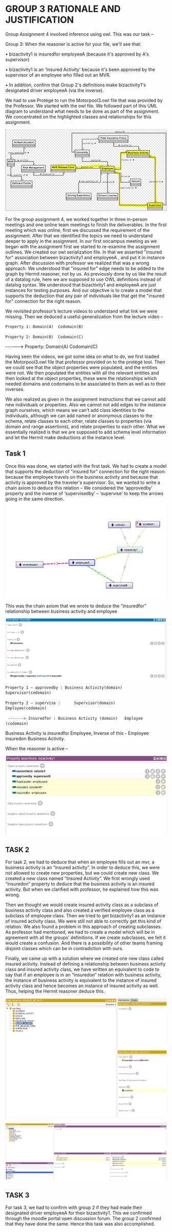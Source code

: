 # GROUP 3 RATIONALE AND JUSTIFICATION
Group Assignment 4 involved inference using owl. This was our task – 

Group 3: When the reasoner is active for your file, we'll see that:

•	bizactivity1 is insuredfor employeeA (because it's approved by A's supervisor)

•	bizactivity1 is an 'Insured Activity' because it's been approved by the supervisor of an employee who filled out an MVR.

•	In addition, confirm that Group 2's definitions make bizactivity1's designated driver employeeA (via the inverse).

We had to use Protégé to run the Motorpool3.owl file that was provided by the Professor. We started with the owl file. We followed part of this UML diagram to understand what needs to be done as part of the assignment. We concentrated on the highlighted classes and relationships for this assignment.

![rule 2](https://github.com/IS561/MotorPool/blob/master/Group%203%20Assignment%204/images/pic1.png)

For the group assignment 4, we worked together in three in-person meetings and one online team meetings to finish the deliverables.
In the first meeting which was online, first we discussed the requirement of the assignment. After that we identified the topics we need to understand deeper to apply in the assignment. In our first oncampus meeting as we began with the assignment first we started to re-examine the assignment outlines. We created our owl serialization file. In that we asserted "insured for" association between bizactivity1 and employeeA , and put it in instance graph. After discussion with professor we realized that was a wrong approach. 
We understood that "insured for" edge needs to be added to the graph by Hermit reasoner, not by us. As previously done by us like the result of a datalog rule, here we are supposed to use OWL definitions instead of datalog syntax. We understood that bizactivity1 and employeeA are just instances for testing purposes. And our objective is to create a model that supports the deduction that any pair of individuals like that get the "insured for" connection for the right reason. 

We revisited professor’s lecture videos to understand what link we were missing. Then we deduced a useful generalization from the lecture video – 

	Property 1: Domain(A)  Codomain(B)
	
	Property 2: Domain(B)  Codomain(C)
	
   ------> Property: Domain(A)  Codomain(C)
   
Having seen the videos, we got some idea on what to do, we first loaded the Motorpool3.owl file that professor provided on to the protégé tool. Then we could see that the object properties were populated, and the entities were not. We then populated the entities with all the relevant entities and then looked at the object properties, these were the relationships which needed domains and codomains to be associated to them as well as to their inverses. 

We also realized as given in the assignment instructions that we cannot add new individuals or properties. Also we cannot not add edges to the instance graph ourselves, which means we can't add class identities to the individuals, although we can add named or anonymous classes to the schema, relate classes to each other, relate classes to properties (via domain and range assertions), and relate properties to each other. What we essentially realized is that we are supposed to add schema level information and let the Hermit make deductions at the instance level.

## Task 1 

Once this was done, we started with the first task. We had to create a model that supports the deduction of "insured for" connection for the right reason: because the employee travels on the business activity and because that activity is approved by the traveler's supervisor. So, we wanted to write a chain axiom to deduce this relation – We considered the ‘approvedby’ property and the inverse of ‘supervisedby’ – ‘supervise’ to keep the arrows going in the same direction.

![rule 2](https://github.com/IS561/MotorPool/blob/master/Group%203%20Assignment%204/images/pic2.png)

This was the chain axiom that we wrote to deduce the “insuredfor” relationship between business activity and employee

![rule 2](https://github.com/IS561/MotorPool/blob/master/Group%203%20Assignment%204/images/pic3.png)

	Property 1 – approvedby : Business Activity(domain) 		Supervisor(codomain)
	
	Property 2 – supervise :      Supervisor(domain)			Employee(codomain)
	
     -------> Insuredfor : Business Activity (domain) 	Employee (codomain)
     
Business Activity is insuredfor Employee, Inverse of this  - Employee insuredon Business Activity.

When the reasoner is active – 

![rule 2](https://github.com/IS561/MotorPool/blob/master/Group%203%20Assignment%204/images/pic4.png)

## TASK 2

For task 2, we had to deduce that when an employee fills out an mvr, a business activity is an “insured activity”. In order to deduce this, we were not allowed to create new properties, but we could create new class. We created a new class named “Insured Activity”. We first wrongly used “insuredon” property to deduce that the business activity is an insured activity. But when we clarified with professor, he explained how this was wrong. 

Then we thought we would create insured activity class as a subclass of business activity class and also created a verified employee class as a subclass of employee class. Then we tried to get bizactivity1 as an instance of insured activity class. We were still not able to correctly get this kind of relation. We also found a problem in this approach of creating subclasses. As professor had mentioned, we had to create a model which will be in agreement with all the groups’ definitions. If we create subclasses, we felt it would create a confusion. And there is a possibility of other teams framing disjoint classes which can be in contradiction with ours. 

Finally, we came up with a solution where we created one new class called insured activity. Instead of defining a relationship between business activity class and insured activity class, we have written an equivalent to code to say that if an employee is in an “insuredon” relation with business activity, the instance of business activity is equivalent to the instance of insured activity class and hence becomes an instance of insured activity as well. Thus, helping the Hermit reasoner deduce this. 

![rule 2](https://github.com/IS561/MotorPool/blob/master/Group%203%20Assignment%204/images/pic5.png)

![rule 2](https://github.com/IS561/MotorPool/blob/master/Group%203%20Assignment%204/images/pic6.png)

## TASK 3

For task 3, we had to confirm with group 2 if they had made their designated driver employeeA for their bizactivity1. This we confirmed through the moodle portal open discussion forum. The group 2 confirmed that they have done the same. Hence this task was also accomplished.


	
